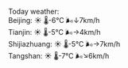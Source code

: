 Today weather:  
Beijing: ☀️   🌡️-6°C 🌬️↓7km/h  
Tianjin: ☀️   🌡️-5°C 🌬️→4km/h  
Shijiazhuang: ☀️   🌡️-5°C 🌬️→7km/h  
Tangshan: ☀️   🌡️-7°C 🌬️↘6km/h  
